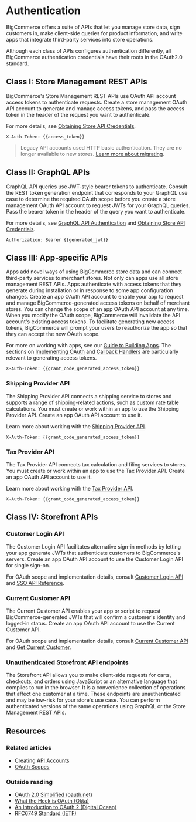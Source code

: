 # Authentication

BigCommerce offers a suite of APIs that let you manage store data, sign customers in, make client-side queries for product information, and write apps that integrate third-party services into store operations.

Although each class of APIs configures authentication differently, all BigCommerce authentication credentials have their roots in the OAuth2.0 standard.

## Class I: Store Management REST APIs

BigCommerce's Store Management REST APIs use OAuth API account access tokens to authenticate requests. Create a store management OAuth API account to generate and manage access tokens, and pass the access token in the header of the request you want to authenticate.

For more details, see [Obtaining Store API Credentials](/api-docs/getting-started/authentication/rest-api-authentication#obtaining-store-api-credentials).

```http title="Store management REST authentication header"
X-Auth-Token: {{access_token}}
```

<!-- theme: info -->
> Legacy API accounts used HTTP basic authentication. They are no longer available to new stores. [Learn more about migrating](/api-docs/getting-started/authentication/rest-api-authentication#migrating-from-legacy-to-oauth). 

## Class II: GraphQL APIs

GraphQL API queries use JWT-style bearer tokens to authenticate. Consult the REST token generation endpoint that corresponds to your GraphQL use case to determine the required OAuth scope before you create a store management OAuth API account to request JWTs for your GraphQL queries. Pass the bearer token in the header of the query you want to authenticate. 

For more details, see [GraphQL API Authentication](/api-docs/storefront/graphql/graphql-storefront-api-overview#authentication) and [Obtaining Store API Credentials](/api-docs/getting-started/authentication/rest-api-authentication#obtaining-store-api-credentials).

```http title="GraphQL authentication header"
Authorization: Bearer {{generated_jwt}}
```

## Class III: App-specific APIs

Apps add novel ways of using BigCommerce store data and can connect third-party services to merchant stores. Not only can apps use all store management REST APIs. Apps authenticate with access tokens that they generate during installation or in response to some app configuration changes. Create an app OAuth API account to enable your app to request and manage BigCommerce-generated access tokens on behalf of merchant stores. You can change the scope of an app OAuth API account at any time. When you modify the OAuth scope, BigCommerce will invalidate the API account's existing access tokens. To facilitate generating new access tokens, BigCommerce will prompt your users to reauthorize the app so that they can accept the new OAuth scope.

For more on working with apps, see our [Guide to Building Apps](/api-docs/apps/guide/intro). The sections on [Implementing OAuth](/api-docs/apps/guide/auth) and [Callback Handlers](/api-docs/apps/guide/callbacks) are particularly relevant to generating access tokens.

```http title="App authentication header for store management APIs"
X-Auth-Token: {{grant_code_generated_access_token}}
```

### Shipping Provider API

The Shipping Provider API connects a shipping service to stores and supports a range of shipping-related actions, such as custom rate table calculations. You must create or work within an app to use the Shipping Provider API. Create an app OAuth API account to use it.

Learn more about working with the [Shipping Provider API](/api-docs/providers/shipping).

```http title="App authentication header for the Shipping Provider API"
X-Auth-Token: {{grant_code_generated_access_token}}
```

### Tax Provider API

The Tax Provider API connects tax calculation and filing services to stores. You must create or work within an app to use the Tax Provider API. Create an app OAuth API account to use it.

Learn more about working with the [Tax Provider API](/api-docs/providers/tax).

```http title="App authentication header for the Tax Provider API"
X-Auth-Token: {{grant_code_generated_access_token}}
```

## Class IV: Storefront APIs
### Customer Login API

The Customer Login API facilitates alternative sign-in methods by letting your app generate JWTs that authenticate customers to BigCommerce's servers. Create an app OAuth API account to use the Customer Login API for single sign-on.

For OAuth scope and implementation details, consult [Customer Login API](/api-docs/storefront/customer-login-api) and [SSO API Reference](/api-reference/storefront/customer-login-sso).

### Current Customer API

The Current Customer API enables your app or script to request BigCommerce-generated JWTs that will confirm a customer's identity and logged-in status.
Create an app OAuth API account to use the Current Customer API. 

For OAuth scope and implementation details, consult [Current Customer API](/api-docs/storefront/current-customer-api) and [Get Current Customer](/api-reference/storefront/current-customers/current-customers/getcurrentcustomer).

### Unauthenticated Storefront API endpoints

The Storefront API allows you to make client-side requests for carts, checkouts, and orders using JavaScript or an alternative language that compiles to run in the browser. It is a convenience collection of operations that affect one customer at a time. These endpoints are unauthenticated and may be low-risk for your store's use case. You can perform authenticated versions of the same operations using GraphQL or the Store Management REST APIs.


## Resources

### Related articles
* [Creating API Accounts](/api-docs/getting-started/authentication/rest-api-authentication)
* [OAuth Scopes](/api-docs/getting-started/authentication/rest-api-authentication#oauth-scopes)

### Outside reading
* [OAuth 2.0 Simplified (oauth.net)](https://oauth.net/getting-started/)
* [What the Heck is OAuth (Okta)](https://developer.okta.com/blog/2017/06/21/what-the-heck-is-oauth)
* [An Introduction to OAuth 2 (Digital Ocean)](https://www.digitalocean.com/community/tutorials/an-introduction-to-oauth-2)
* [RFC6749 Standard (IETF)](https://tools.ietf.org/html/rfc6749)
